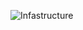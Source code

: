 ![Infastructure](https://gb-prod-doc-source.s3.amazonaws.com/f1cf9cfbdfeb92c0b0d5f76dd7628096de6edd84776c65d62d3fac6ae14c87d3/1602595883502-570c7debaa406bfb73b3c9e8219bb1aa99739e44f7f757de956eb13e9710b9d3?response-content-disposition=attachment%3B%20filename%2A%3DUTF-8%27%27ifastructure.png&X-Amz-Algorithm=AWS4-HMAC-SHA256&X-Amz-Date=20201013T133410Z&X-Amz-SignedHeaders=host&X-Amz-Expires=900&X-Amz-Credential=AKIAJVUG3ZHWCAJAHDNA%2F20201013%2Fus-east-1%2Fs3%2Faws4_request&X-Amz-Signature=9c2c5c6fcd33f1568a67c0c44b07b015c812a263b99e8f942dd7f00b3dcfe54f)
